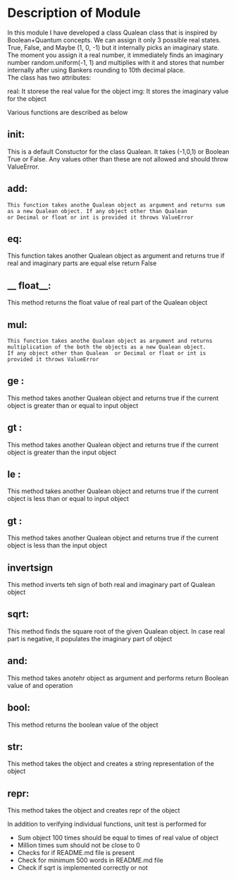 
 # Description of Module
In this module I have developed a class Qualean  class that is inspired by Boolean+Quantum concepts.
 We can assign it only 3 possible real states. True, False, and Maybe (1, 0, -1) but it internally picks an imaginary state. 
 The moment you assign it a real number, it immediately finds an imaginary number random.uniform(-1, 1) and multiplies with it and stores that number internally after using Bankers rounding to 10th decimal place.   
The class has two attributes:

real: It storese the real value for the object
img: It stores the imaginary value for the object
 
 Various functions are described as below

## __init__:

This is a default Constuctor for the class Qualean. It takes (-1,0,1) or Boolean True or False. Any values other than these are
not allowed and should throw ValueError.

## __add__: 
    
    This function takes anothe Qualean object as argument and returns sum as a new Qualean object. If any object other than Qualean
    or Decimal or float or int is provided it throws ValueError

## __eq__:

This function takes another Qualean object as argument and returns true if real and imaginary parts are equal else return False

## __ float__:

This method returns the float value of real part of the Qualean object

## __mul__:
    
    This function takes anothe Qualean object as argument and returns multiplication of the both the objects as a new Qualean object.
    If any object other than Qualean  or Decimal or float or int is provided it throws ValueError
    
## __ge__ :

This method takes another Qualean object and returns true if the current object is greater than or equal to input object

## __gt__ :

This method takes another Qualean object and returns true if the current object is greater than the input object

## __le__ :

This method takes another Qualean object and returns true if the current object is less than or equal to input object

## __gt__ :

This method takes another Qualean object and returns true if the current object is less than the input object


## __invertsign__

This method inverts teh sign of both real and imaginary part of Qualean object

## sqrt:

This method finds the square root of the given Qualean object. In case real part is negative, it populates the imaginary part of object


## __and__:

This method takes anotehr object as argument and performs return Boolean value of and operation

## __bool__:

This method returns the boolean value of the object

## __str__:

This method takes the object and creates a string representation of the object

## __repr__:

This method takes the object and creates repr of the object


In addition to verifying individual functions, unit test is performed for 

- Sum object 100 times should be equal to times of real value of object
- Million times sum should not be close to 0
- Checks for if README.md file is present 
- Check for minimum 500 words in README.md file
- Check if sqrt is implemented correctly or not





 
 
 
 
 

    
    
    
    